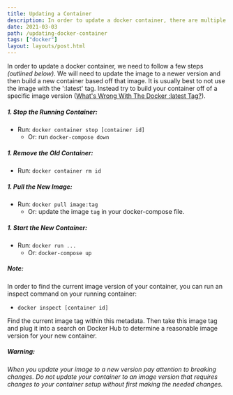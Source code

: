 ```yaml
---
title: Updating a Container
description: In order to update a docker container, there are multiple steps. This post outlines how to work with the image and the container in order to get it updated.
date: 2021-03-03
path: /updating-docker-container
tags: ["docker"]
layout: layouts/post.html
---
```


In order to update a docker container, we need to follow a few steps _(outlined below)_. We will need to update the image to a newer version and then build a new container based off that image. It is usually best to not use the image with the ':latest' tag. Instead try to build your container off of a specific image version
([What's Wrong With The Docker :latest Tag?](https://vsupalov.com/docker-latest-tag)).

##### 1. Stop the Running Container:
* Run: `docker container stop [container id]`
  * Or: run `docker-compose down`

##### 1. Remove the Old Container:
* Run: `docker container rm id`

##### 1. Pull the New Image:
* Run: `docker pull image:tag`
  * Or: update the image `tag` in your docker-compose file.

##### 1. Start the New Container:
* Run: `docker run ...`
  * Or: `docker-compose up`

##### Note:
In order to find the current image version of your container, you can run an inspect command on your running container:
* `docker inspect [container id]`

Find the current image tag within this metadata. Then take this image tag and plug it into a search on Docker Hub to determine a reasonable image version for your new container.

##### Warning:
*When you update your image to a new version pay attention to breaking changes. Do not update your container to an image version that requires changes to your container setup without first making the needed changes.*
